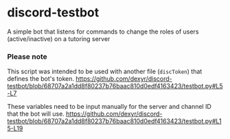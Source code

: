 # discord-testbot
A simple bot that listens for commands to change the roles of users (active/inactive) on a tutoring server

### Please note
This script was intended to be used with another file (`discToken`) that defines the bot's token.
https://github.com/dexyr/discord-testbot/blob/68707a2a1dd8f80237b76baac810d0edf4163423/testbot.py#L5-L7

These variables need to be input manually for the server and channel ID that the bot will use.
https://github.com/dexyr/discord-testbot/blob/68707a2a1dd8f80237b76baac810d0edf4163423/testbot.py#L15-L19
